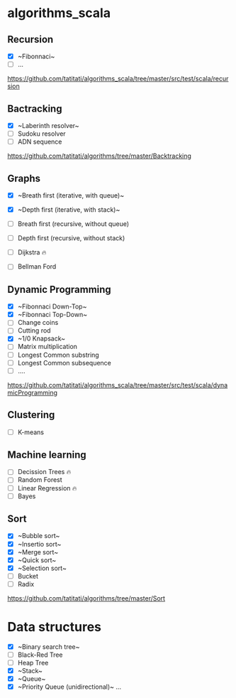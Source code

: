 # algorithms_scala

## Recursion
- [x] ~Fibonnaci~
- [ ] ...

https://github.com/tatitati/algorithms_scala/tree/master/src/test/scala/recursion

## Bactracking

- [x] ~Laberinth resolver~
- [ ] Sudoku resolver
- [ ] ADN sequence

https://github.com/tatitati/algorithms/tree/master/Backtracking

## Graphs

- [x] ~Breath first (iterative, with queue)~
- [x] ~Depth first (iterative, with stack)~
- [ ] Breath first (recursive, without queue)
- [ ] Depth first (recursive, without stack)
- [ ] Dijkstra :fire:
- [ ] Bellman Ford


## Dynamic Programming
- [x] ~Fibonnaci Down-Top~
- [x] ~Fibonnaci Top-Down~
- [ ] Change coins
- [ ] Cutting rod
- [x] ~1/0 Knapsack~
- [ ] Matrix multiplication
- [ ] Longest Common substring
- [ ] Longest Common subsequence
- [ ] ....

https://github.com/tatitati/algorithms_scala/tree/master/src/test/scala/dynamicProgramming

## Clustering

- [ ] K-means

## Machine learning

- [ ] Decission Trees :fire:
- [ ] Random Forest
- [ ] Linear Regression :fire:
- [ ] Bayes

## Sort

- [x] ~Bubble sort~
- [x] ~Insertio sort~
- [x] ~Merge sort~
- [x] ~Quick sort~
- [x] ~Selection sort~
- [ ] Bucket
- [ ] Radix

https://github.com/tatitati/algorithms/tree/master/Sort

# Data structures

- [x] ~Binary search tree~
- [ ] Black-Red Tree
- [ ] Heap Tree
- [x] ~Stack~
- [x] ~Queue~
- [x] ~Priority Queue (unidirectional)~
 ...

